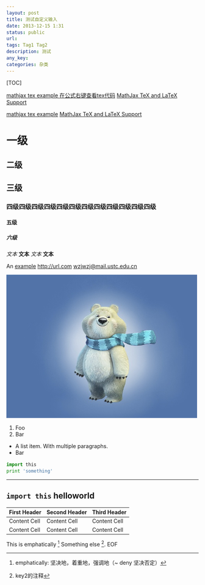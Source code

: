 ```yaml
---
layout: post
title: 测试自定义输入
date: 2013-12-15 1:31
status: public
url:
tags: Tag1 Tag2
description: 测试
any_key:
categories: 杂类
---
```


[TOC]

<script type="math/tex; mode=display">
\left( \sum_{k=1}^n a_k b_k \right)^2  \\ \sqrt{3x-1}+(1+x)^2     
</script>
[mathjax tex example 在公式右键查看tex代码](http://www.mathjax.org/demos/tex-samples/)
[MathJax TeX and LaTeX Support](http://docs.mathjax.org/en/latest/tex.html)
<script type="math/tex; mode=display">
     \begin{aligned}
     \nabla \times \vec{\mathbf{B}} -\, \frac1c\, \frac{\partial\vec{\mathbf{E}}}{\partial t} & = \frac{4\pi}{c}\vec{\mathbf{j}}   \\\
      \nabla \cdot \vec{\mathbf{E}} & = 4 \pi \rho   \\\
     \nabla \times \vec{\mathbf{E}}\, +\, \frac1c\, \frac{\partial\vec{\mathbf{B}}}{\partial t} & = \vec{\mathbf{0}}  \\\
     \nabla \cdot \vec{\mathbf{B}} & = 0 \end{aligned}
\space \space \space \space \space \space \sqrt{3x-1}+(1+x)^2
</script>

<script type="math/tex; mode=display">
\left( \sum_{k=1}^n a_k b_k \right)^2  \\ \sqrt{3x-1}+(1+x)^2     
</script>
[mathjax tex example](http://www.mathjax.org/demos/tex-samples/)
[MathJax TeX and LaTeX Support](http://docs.mathjax.org/en/latest/tex.html)
<script type="math/tex; mode=display">
     \begin{aligned}
     \nabla \times \vec{\mathbf{B}} -\, \frac1c\, \frac{\partial\vec{\mathbf{E}}}{\partial t} & = \frac{4\pi}{c}\vec{\mathbf{j}}   \\\
      \nabla \cdot \vec{\mathbf{E}} & = 4 \pi \rho   \\\
     \nabla \times \vec{\mathbf{E}}\, +\, \frac1c\, \frac{\partial\vec{\mathbf{B}}}{\partial t} & = \vec{\mathbf{0}}  \\\
     \nabla \cdot \vec{\mathbf{B}} & = 0 \end{aligned}
\space \space \space \space \space \space \sqrt{3x-1}+(1+x)^2
</script>


# 一级
## 二级
## 三级
### 四级四级四级四级四级四级四级四级四级四级四级四级
#### 五级
##### 六级

*文本*   **文本**
_文本_   __文本__

An [example](http://url.com/)
<http://url.com>
<wzjwzj@mail.ustc.edu.cn>

![alt text](/images/figures/bearlogo.jpg)


1.  Foo
2.  Bar

*   A list item.
    With multiple paragraphs.
*   Bar

```python
import this
print 'something'
```
-------

`import this` helloworld
-------

First Header | Second Header | Third Header
------------ | ------------- | ------------
Content Cell | Content Cell  | Content Cell
Content Cell | Content Cell  | Content Cell


This is emphatically [^1]
Something else [^key2].
EOF

[^1]: emphatically: 坚决地，着重地，强调地（~ deny 坚决否定）
[^key2]: key2的注释
